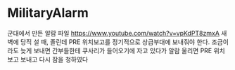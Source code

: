 # MilitaryAlarm
군대에서 만든 알람 파일
https://www.youtube.com/watch?v=vpKdPT8zmxA 
새벽에 당직 설 때, 졸린데 PRE 위치보고를 정기적으로 상급부대에 보내줘야 한다.
조금이라도 늦게 보내면 간부들한테 쿠사리가 들어오기에 자고 있다가 알람 울리면 PRE 위치보고 보내고 다시 잠을 청하였다

